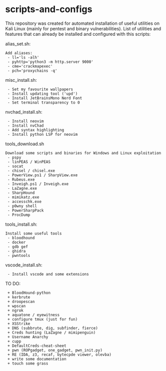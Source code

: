 # scripts-and-configs
This repository was created for automated installation of useful utilities on Kali Linux (mainly for pentest and binary vulnerabilities).
List of utilities and features that can already be installed and configured with this scripts:

alias_set.sh:
```
Add aliases:
 - ll='ls -alh'
 - pyhttp='python3 -m http.server 9000'
 - cme='crackmapexec'
 - pch='proxychains -q'
```

misc_install.sh:
```
 - Set my favourite wallpapers
 - Install updating tool ('upd')
 - Install JetBrainsMono Nerd Font
 - Set terminal transparency to 0
```

nvchad_install.sh:
```
 - Install neovim
 - Install nvChad
 - Add syntax highlighting
 - Install python LSP for neovim
```

tools_download.sh
```
Download some scripts and binaries for Windows and Linux exploitation
 - pspy
 - linPEAS / WinPEAS
 - socat
 - chisel / chisel.exe
 - PowerView.ps1 / SharpView.exe
 - Rubeus.exe
 - Inveigh.ps1 / Inveigh.exe
 - LaZagne.exe
 - SharpHound
 - mimikatz.exe
 - accesschk.exe
 - p0wny shell
 - PowerSharpPack
 - ProcDump
```

tools_install.sh:
```
Install some useful tools
 - bloodhound
 - docker
 - gdb gef
 - ghidra
 - pwntools
```

vscode_install.sh:
```
 - Install vscode and some extensions
```

TO DO:
```
 + BloodHound-python
 + kerbrute
 + droopescan
 + wpscan
 + ngrok
 + aquatone / eyewitness
 + configure tmux (just for fun)
 + XSStrike
 + DNS (subbrute, dig, subfinder, fierce)
 + Creds hunting (LaZagne / mimipenguin)
 + Username Anarchy
 + cupp
 + DefaultCreds-cheat-sheet
 + pwn (ROPgadget, one_gadget, pwn_init.py)
 + RE (IDA, z3, recaf, bytecpde viewer, olevba)
 + write some documentation
 + touch some grass
```
